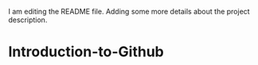 I am editing the README file. Adding some more details about the project description.
# Introduction-to-Github
